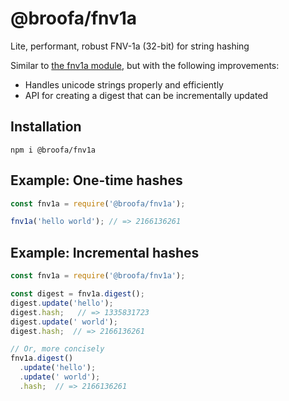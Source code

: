 # @broofa/fnv1a

Lite, performant, robust FNV-1a (32-bit) for string hashing

Similar to [the fnv1a module](https://github.com/sindresorhus/fnv1a),
but with the following improvements:

* Handles unicode strings properly and efficiently
* API for creating a digest that can be incrementally updated

## Installation

```
npm i @broofa/fnv1a
```

## Example: One-time hashes

```javascript
const fnv1a = require('@broofa/fnv1a');

fnv1a('hello world'); // => 2166136261
```

## Example: Incremental hashes

```javascript
const fnv1a = require('@broofa/fnv1a');

const digest = fnv1a.digest();
digest.update('hello');
digest.hash;   // => 1335831723
digest.update(' world');
digest.hash;  // => 2166136261

// Or, more concisely
fnv1a.digest()
  .update('hello');
  .update(' world');
  .hash;  // => 2166136261

```
